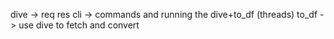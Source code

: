 dive -> req res
cli -> commands and running the dive+to_df (threads)
to_df -> use dive to fetch and convert

